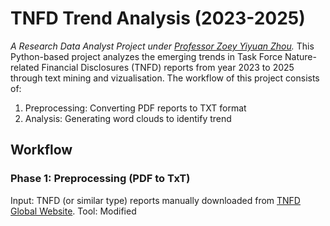 # TNFD Trend Analysis (2023-2025)
*A Research Data Analyst Project under [Professor Zoey Yiyuan Zhou](https://scholar.google.com/citations?user=WO978u4AAAAJ&hl=en).*
This Python-based project analyzes the emerging trends in Task Force Nature-related Financial Disclosures (TNFD) reports from year 2023 to 2025 through text mining and vizualisation. The workflow of this project consists of:
1. Preprocessing: Converting PDF reports to TXT format
2. Analysis: Generating word clouds to identify trend

## Workflow
### Phase 1: Preprocessing (PDF to TxT)
Input: TNFD (or similar type) reports manually downloaded from [TNFD Global Website](https://tnfd.global/knowledge-hub/example-tnfd-reporting/).
Tool: Modified 







